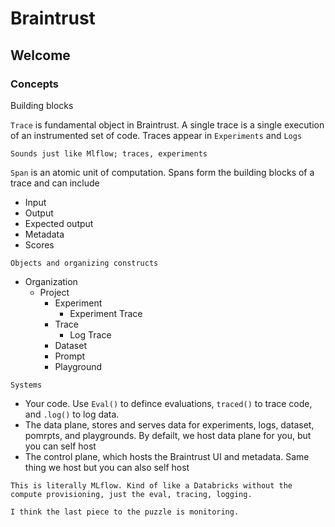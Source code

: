 # Braintrust

## Welcome

### Concepts

Building blocks

`Trace` is fundamental object in Braintrust. A single trace is a single execution of an instrumented set of code. Traces appear in `Experiments` and `Logs`


```
Sounds just like Mlflow; traces, experiments
```

`Span` is an atomic unit of computation. Spans form the building blocks of a trace and can include

- Input
- Output
- Expected output
- Metadata
- Scores

`Objects and organizing constructs`

- Organization
    - Project
        - Experiment
            - Experiment Trace
        - Trace
            - Log Trace
        - Dataset
        - Prompt
        - Playground

`Systems` 

- Your code. Use `Eval()` to defince evaluations, `traced()` to trace code, and `.log()` to log data.
- The data plane, stores and serves data for experiments, logs, dataset, pomrpts, and playgrounds. By defailt, we host data plane for you, but you can self host
- The control plane, which hosts the Braintrust UI and metadata. Same thing we host but you can also self host



```
This is literally MLflow. Kind of like a Databricks without the compute provisioning, just the eval, tracing, logging.  
```

```
I think the last piece to the puzzle is monitoring. 
```
